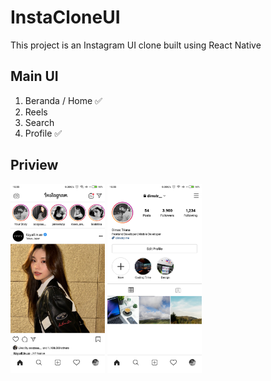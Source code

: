 # InstaCloneUI

This project is an Instagram UI clone built using React Native

## Main UI

1. Beranda / Home ✅
2. Reels
3. Search
4. Profile ✅

## Priview

<img width="30%" height="50%" src="screenshot/Home.png"/>
<img width="30%" height="50%" src="screenshot/Profile.png"/>

